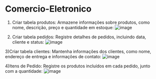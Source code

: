 # Comercio-Eletronico
1) Criar tabela produtos: Armazene informações sobre produtos, como nome, descrição, preço e quantidade em estoque:
![image](https://github.com/fabianor135/Comercio-Eletronico/assets/84815028/e0591e61-ade7-496c-8346-e1013e1439cf)

2) Criar tabela pedidos: Registre detalhes de pedidos, incluindo data, cliente e status:
 ![image](https://github.com/fabianor135/Comercio-Eletronico/assets/84815028/9490920e-a4d4-423d-84ff-bbb95bd68329)

3)Criar tabela clientes: Mantenha informações dos clientes, como nome, endereço de entrega e informações de contato:
![image](https://github.com/fabianor135/Comercio-Eletronico/assets/84815028/0184ae8f-2cbb-4279-bd8d-9b8b94a65b46)

4)Itens de Pedido: Registre os produtos incluídos em cada pedido, junto com a quantidade:
![image](https://github.com/fabianor135/Comercio-Eletronico/assets/84815028/437e15e6-357f-4cd0-ae2d-e96779f643cd)


